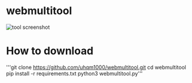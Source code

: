 # webmultitool
![tool screenshot](https://i.imgur.com/JsCJVaA.png)
# How to download

'''git clone https://github.com/uhqm1000/webmultitool.git
cd webmultitool
pip install -r requirements.txt
python3 webmultitool.py'''

